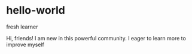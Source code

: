 # hello-world
fresh learner

Hi, friends!
    I am new in this powerful community. I eager to learn more to improve myself
    
